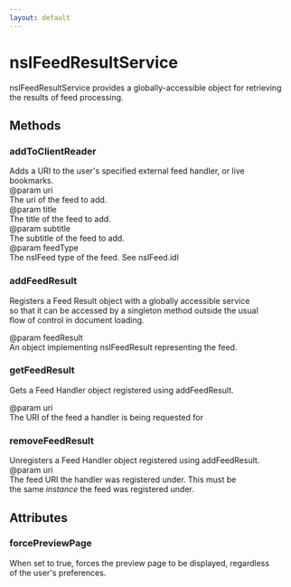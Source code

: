 ```yaml
---
layout: default
---
```


# nsIFeedResultService #
  
nsIFeedResultService provides a globally-accessible object for retrieving  
the results of feed processing.  
  

## Methods ##

### addToClientReader ###
  
Adds a URI to the user's specified external feed handler, or live   
bookmarks.   
@param   uri  
         The uri of the feed to add.  
@param   title  
         The title of the feed to add.  
@param   subtitle  
         The subtitle of the feed to add.  
@param   feedType  
         The nsIFeed type of the feed.  See nsIFeed.idl  
  

### addFeedResult ###
  
Registers a Feed Result object with a globally accessible service  
so that it can be accessed by a singleton method outside the usual  
flow of control in document loading.  
  
@param   feedResult  
         An object implementing nsIFeedResult representing the feed.  
  

### getFeedResult ###
  
Gets a Feed Handler object registered using addFeedResult.  
  
@param   uri  
         The URI of the feed a handler is being requested for  
  

### removeFeedResult ###
  
Unregisters a Feed Handler object registered using addFeedResult.  
@param   uri  
         The feed URI the handler was registered under. This must be  
         the same *instance* the feed was registered under.  
  

## Attributes ##

### forcePreviewPage ###
  
When set to true, forces the preview page to be displayed, regardless  
of the user's preferences.  
  
